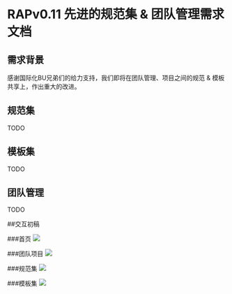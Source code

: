 # RAPv0.11 先进的规范集 & 团队管理需求文档

## 需求背景
感谢国际化BU兄弟们的给力支持，我们即将在团队管理、项目之间的规范 & 模板共享上，作出重大的改进。

## 规范集

TODO 

## 模板集

TODO

## 团队管理

TODO

##交互初稿

###首页
![](http://gtms02.alicdn.com/tps/i2/TB1iiXtGXXXXXcXXpXX_9cgHXXX-990-565.png)

###团队项目
![](http://gtms01.alicdn.com/tps/i1/TB1LW0yGXXXXXcNXpXXmOcAHXXX-990-735.png)

###规范集
![](http://gtms04.alicdn.com/tps/i4/TB1mRdsGXXXXXaOXFXXm3AGHXXX-990-800.png)

###模板集
![](http://gtms03.alicdn.com/tps/i3/TB1JARtGXXXXXapXXXXm3AGHXXX-990-800.png)